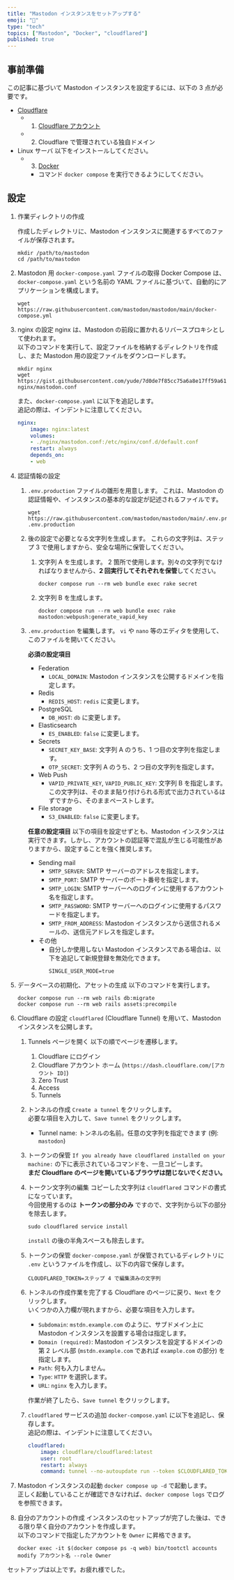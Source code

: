 ```yaml
---
title: "Mastodon インスタンスをセットアップする"
emoji: "💬"
type: "tech"
topics: ["Mastodon", "Docker", "cloudflared"]
published: true
---
```


## 事前準備

この記事に基づいて Mastodon インスタンスを設定するには、以下の 3 点が必要です。

- [Cloudflare](https://cloudflare.com)
  - 1. [Cloudflare アカウント](https://dash.cloudflare.com/sign-up?lang=en-US)
  - 2. Cloudflare で管理されている独自ドメイン
- Linux サーバ
    以下をインストールしてください。
  - 3. [Docker](https://docs.docker.com/engine/install/)
    - コマンド `docker compose` を実行できるようにしてください。

## 設定

1. 作業ディレクトリの作成

    作成したディレクトリに、Mastodon インスタンスに関連するすべてのファイルが保存されます。

    ```shell
    mkdir /path/to/mastodon
    cd /path/to/mastodon
    ```

1. Mastodon 用 `docker-compose.yaml` ファイルの取得
    Docker Compose は、`docker-compose.yaml` という名前の YAML ファイルに基づいて、自動的にアプリケーションを構成します。

    ```shell
    wget https://raw.githubusercontent.com/mastodon/mastodon/main/docker-compose.yml
    ```

1. nginx の設定
    nginx は、Mastodon の前段に置かれるリバースプロキシとして使われます。\
    以下のコマンドを実行して、設定ファイルを格納するディレクトリを作成し、また Mastodon 用の設定ファイルをダウンロードします。

    ```shell
    mkdir nginx
    wget https://gist.githubusercontent.com/yude/7d0de7f85cc75a6a8e17ff59a610a6d4/raw/7fec9cacfb060d824840aa1d029f9848481cf5c7/gistfile1.txt nginx/mastodon.conf
    ```

    また、`docker-compose.yaml` に以下を追記します。\
    追記の際は、インデントに注意してください。

    ```yaml
    nginx:
        image: nginx:latest
        volumes:
        - ./nginx/mastodon.conf:/etc/nginx/conf.d/default.conf
        restart: always
        depends_on:
        - web
    ```

1. 認証情報の設定
    1. `.env.production` ファイルの雛形を用意します。
        これは、Mastodon の認証情報や、インスタンスの基本的な設定が記述されるファイルです。
        ```shell
        wget https://raw.githubusercontent.com/mastodon/mastodon/main/.env.production.sample .env.production
        ```
    2. 後の設定で必要となる文字列を生成します。
        これらの文字列は、ステップ 3 で使用しますから、安全な場所に保管してください。
        1. 文字列 A を生成します。
            2 箇所で使用します。別々の文字列でなければなりませんから、**2 回実行してそれぞれを保管**してください。
            ```shell
            docker compose run --rm web bundle exec rake secret
            ```
        2. 文字列 B を生成します。
            ```shell
            docker compose run --rm web bundle exec rake mastodon:webpush:generate_vapid_key
            ```
    3. `.env.production` を編集します。
        `vi` や `nano` 等のエディタを使用して、このファイルを開いてください。

        **必須の設定項目**
        - Federation
            - `LOCAL_DOMAIN`: Mastodon インスタンスを公開するドメインを指定します。
        - Redis
            - `REDIS_HOST`: `redis` に変更します。
        - PostgreSQL
            - `DB_HOST`: `db` に変更します。
        - Elasticsearch
            - `ES_ENABLED`: `false` に変更します。
        - Secrets
            - `SECRET_KEY_BASE`: 文字列 A のうち、1 つ目の文字列を指定します。
            - `OTP_SECRET`: 文字列 A のうち、2 つ目の文字列を指定します。
        - Web Push
            - `VAPID_PRIVATE_KEY`, `VAPID_PUBLIC_KEY`:
                文字列 B を指定します。\
                この文字列は、そのまま貼り付けられる形式で出力されているはずですから、そのままペーストします。
        - File storage
            - `S3_ENABLED`: `false` に変更します。
        
        **任意の設定項目**
        以下の項目を設定せずとも、Mastodon インスタンスは実行できます。しかし、アカウントの認証等で混乱が生じる可能性がありますから、設定することを強く推奨します。
        - Sending mail
            - `SMTP_SERVER`: SMTP サーバーのアドレスを指定します。
            - `SMTP_PORT`: SMTP サーバーのポート番号を指定します。
            - `SMTP_LOGIN`: SMTP サーバーへのログインに使用するアカウント名を指定します。
            - `SMTP_PASSWORD`: SMTP サーバーへのログインに使用するパスワードを指定します。
            - `SMTP_FROM_ADDRESS`: Mastodon インスタンスから送信されるメールの、送信元アドレスを指定します。
        - その他
            - 自分しか使用しない Mastodon インスタンスである場合は、以下を追記して新規登録を無効化できます。
              ```
              SINGLE_USER_MODE=true
              ```

1. データベースの初期化、アセットの生成
    以下のコマンドを実行します。
    ```shell
    docker compose run --rm web rails db:migrate
    docker compose run --rm web rails assets:precompile
    ```

1. Cloudflare の設定
    `cloudflared` (Cloudflare Tunnel) を用いて、Mastodon インスタンスを公開します。
    1. Tunnels ページを開く
        以下の順でページを遷移します。
        1. Cloudflare にログイン
        2. Cloudflare アカウント ホーム (`https://dash.cloudflare.com/[アカウント ID]`)
        3. Zero Trust
        4. Access
        5. Tunnels
    2. トンネルの作成
        `Create a tunnel` をクリックします。\
        必要な項目を入力して、`Save tunnel` をクリックします。
        - Tunnel name: トンネルの名前。任意の文字列を指定できます (例: `mastodon`)
    3. トークンの保管
        `If you already have cloudflared installed on your machine:` の下に表示されているコマンドを、一旦コピーします。\
        **まだ Cloudflare のページを開いているブラウザは閉じないでください。**
    4. トークン文字列の編集
        コピーした文字列は `cloudflared` コマンドの書式になっています。\
        今回使用するのは **トークンの部分のみ** ですので、文字列から以下の部分を除去します。
        ```
        sudo cloudflared service install 
        ```
        `install` の後の半角スペースも除去します。
    5. トークンの保管
        `docker-compose.yaml` が保管されているディレクトリに `.env` というファイルを作成し、以下の内容で保存します。
        ```
        CLOUDFLARED_TOKEN=ステップ 4 で編集済みの文字列
        ```
    6. トンネルの作成作業を完了する
        Cloudflare のページに戻り、`Next` をクリックします。\
        いくつかの入力欄が現れますから、必要な項目を入力します。
        - `Subdomain`: `mstdn.example.com` のように、サブドメイン上に Mastodon インスタンスを設置する場合は指定します。
        - `Domain (required)`: Mastodon インスタンスを設定するドメインの第 2 レベル部 (`mstdn.example.com` であれば `example.com` の部分) を指定します。
        - `Path`: 何も入力しません。
        - `Type`: `HTTP` を選択します。
        - `URL`: `nginx` を入力します。

        作業が終了したら、`Save tunnel` をクリックします。


    7. `cloudflared` サービスの追加
        `docker-compose.yaml` に以下を追記し、保存します。\
        追記の際は、インデントに注意してください。
        ```yaml
        cloudflared:
            image: cloudflare/cloudflared:latest
            user: root
            restart: always
            command: tunnel --no-autoupdate run --token $CLOUDFLARED_TOKEN
        ```

1. Mastodon インスタンスの起動
    `docker compose up -d` で起動します。\
    正しく起動していることが確認できなければ、`docker compose logs` でログを参照できます。

1. 自分のアカウントの作成
    インスタンスのセットアップが完了した後は、できる限り早く自分のアカウントを作成します。\
    以下のコマンドで指定したアカウントを `Owner` に昇格できます。

    ```shell
    docker exec -it $(docker compose ps -q web) bin/tootctl accounts modify アカウント名 --role Owner
    ```

セットアップは以上です。お疲れ様でした。

